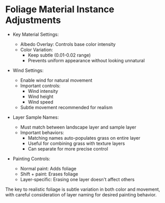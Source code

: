 # Foliage Material Instance Adjustments

* Key Material Settings:
  - Albedo Overlay: Controls base color intensity
  - Color Variation: 
    * Keep subtle (0.01-0.02 range)
    * Prevents uniform appearance without looking unnatural
    
* Wind Settings:
  - Enable wind for natural movement
  - Important controls:
    * Wind intensity
    * Wind height
    * Wind speed
  - Subtle movement recommended for realism

* Layer Sample Names:
  - Must match between landscape layer and sample layer
  - Important behaviors:
    * Matching names auto-populates grass on entire layer
    * Useful for combining grass with texture layers
    * Can separate for more precise control
    
* Painting Controls:
  - Normal paint: Adds foliage
  - Shift + paint: Erases foliage
  - Layer-specific: Erasing one layer doesn't affect others

The key to realistic foliage is subtle variation in both color and movement, with careful consideration of layer naming for desired painting behavior.